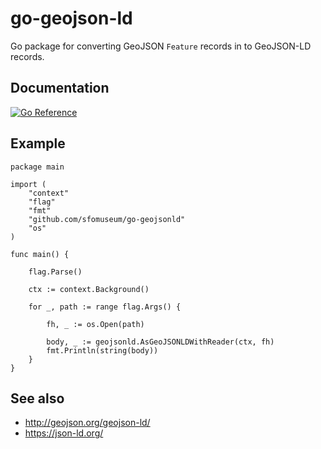 # go-geojson-ld

Go package for converting GeoJSON `Feature` records in to GeoJSON-LD records.

## Documentation

[![Go Reference](https://pkg.go.dev/badge/github.com/sfomuseum/go-geojson-ld.svg)](https://pkg.go.dev/github.com/sfomuseum/go-geojson-ld)

## Example

```
package main

import (
	"context"
	"flag"
	"fmt"
	"github.com/sfomuseum/go-geojsonld"
	"os"
)

func main() {

	flag.Parse()

	ctx := context.Background()

	for _, path := range flag.Args() {
	
		fh, _ := os.Open(path)
		
		body, _ := geojsonld.AsGeoJSONLDWithReader(ctx, fh)
		fmt.Println(string(body))
	}
}
```

## See also

* http://geojson.org/geojson-ld/
* https://json-ld.org/